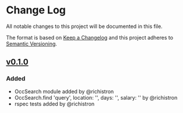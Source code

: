 # Change Log
All notable changes to this project will be documented in this file.

The format is based on [Keep a Changelog](http://keepachangelog.com/)
and this project adheres to [Semantic Versioning](http://semver.org/).

## [v0.1.0]
### Added
- OccSearch module added by @richistron
- OccSearch.find 'query', location: '', days: '', salary: '' by @richistron
- rspec tests added by @richistron

[v0.1.0]:https://github.com/richistron/occ_search/tree/v0.1.0

